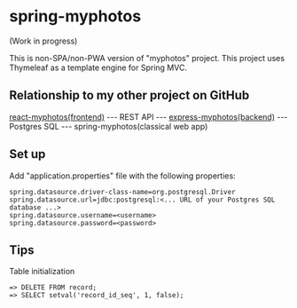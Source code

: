 # spring-myphotos
 
(Work in progress)

This is non-SPA/non-PWA version of "myphotos" project. This project uses Thymeleaf as a template engine for Spring MVC.

## Relationship to my other project on GitHub

[react-myphotos(frontend)](https://github.com/araobp/react-myphotos) --- REST API --- [express-myphotos(backend)](https://github.com/araobp/express-myphotos) --- Postgres SQL --- spring-myphotos(classical web app)

## Set up

Add "application.properties" file with the following properties:

```
spring.datasource.driver-class-name=org.postgresql.Driver
spring.datasource.url=jdbc:postgresql:<... URL of your Postgres SQL database ...>
spring.datasource.username=<username>
spring.datasource.password=<password>
```

## Tips

Table initialization
```
=> DELETE FROM record;
=> SELECT setval('record_id_seq', 1, false);
```
